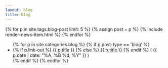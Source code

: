 ```yaml
---
layout: blog
title: Blog
---
```


{% for p in site.tags.blog-post limit: 5 %}
  {% assign post = p %}
  {% include render-news-item.html %}
{% endfor %}


<ul class="post-list">
  {% for p in site.categories.blog %}
    {% if p.post-type == 'blog' %}
      <li>
        {% if p.link-out %}
          <a href="{{ p.link-out }}">{{ p.title }}</a>
        {% else %}
          <a href="{{ site.baseurl }}{{ p.url }}">{{ p.title }}</a>
        {% endif %}
          <span class="date">( {{ p.date | date: "%A, %B %d, %Y" }} )</span>
      </li>
    {% endif %}
  {% endfor %}
</ul>